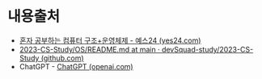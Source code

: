 # 내용출처

- [혼자 공부하는 컴퓨터 구조+운영체제 - 예스24 (yes24.com)](https://www.yes24.com/Product/Goods/111378840)
- [2023-CS-Study/OS/README.md at main · devSquad-study/2023-CS-Study (github.com)](https://github.com/devSquad-study/2023-CS-Study/blob/main/OS/README.md)
- ChatGPT - [ChatGPT (openai.com)](https://chat.openai.com/)